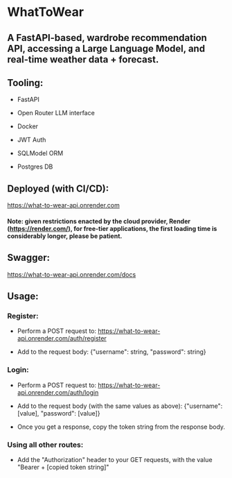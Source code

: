 # WhatToWear
## A FastAPI-based, wardrobe recommendation API, accessing a Large Language Model, and real-time weather data + forecast.

## Tooling:

- FastAPI

- Open Router LLM interface

- Docker

- JWT Auth

- SQLModel ORM

- Postgres DB

## Deployed (with CI/CD):

https://what-to-wear-api.onrender.com

#### Note: given restrictions enacted by the cloud provider, Render (https://render.com/), for free-tier applications, the first loading time is considerably longer, please be patient. 

## Swagger:

https://what-to-wear-api.onrender.com/docs


## Usage:

### Register:
- Perform a POST request to: https://what-to-wear-api.onrender.com/auth/register

- Add to the request body: {"username": string, "password": string}

### Login:
- Perform a POST request to: https://what-to-wear-api.onrender.com/auth/login

- Add to the request body (with the same values as above): {"username": [value], "password": [value]}

- Once you get a response, copy the token string from the response body.

### Using all other routes:

- Add the "Authorization" header to your GET requests, with the value "Bearer + [copied token string]"
